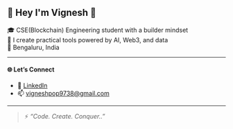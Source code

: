 ## 👋 Hey I'm Vignesh 👋

🎓 CSE(Blockchain) Engineering student with a builder mindset  
🧠 I create practical tools powered by AI, Web3, and data  
📍 Bengaluru, India


---


#### 🌐 Let’s Connect
- 🔗 [LinkedIn](https://linkedin.com/in/vigneshkriishna)  
- 📫 vigneshpop9738@gmail.com  

---

> ⚡ *“Code. Create. Conquer..”*
